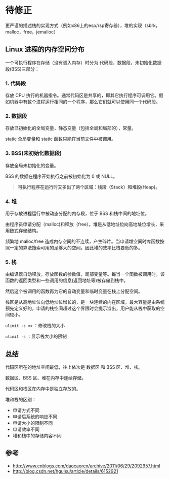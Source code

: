 # 待修正

更严谨的描述栈的实现方式（例如x86上的esp/rsp寄存器），堆的实现（sbrk，malloc，free，jemalloc）

## Linux 进程的内存空间分布

一个可执行程序在存储（没有调入内存）时分为 代码段，数据段，未初始化数据段(BSS)三部分：

### 1. 代码段

存放 CPU 执行的机器指令。通常代码区是共享的，即其它执行程序可调用它。假如机器中有数个进程运行相同的一个程序，那么它们就可以使用同一个代码段。

### 2. 数据段

存放已初始化的全局变量，静态变量（包括全局和局部的），常量。

static 全局变量和 static 函数只能在当前文件中被调用。

### 3. BSS(未初始化数据段)

存放全局未初始化的变量。

BSS 的数据在程序开始执行之前被初始化为 0 或 NULL。

> **可执行程序在运行时又多出了两个区域：栈段（Stack）和堆段(Heap)。**

### 4. 堆

用于存放进程运行中被动态分配的内存段，位于 BSS 和栈中间的地址位。

由程序员申请分配（malloc)和释放（free）。堆是从低地址位向高地址位增长，采用链式存储结构。

频繁地 malloc/free 造成内存空间的不连续，产生碎片。当申请堆空间时库函数按照一定的算法搜索可用的足够大的空间。因此堆的效率比栈要低的多。

### 5. 栈

由编译器自动释放，存放函数的参数值，局部变量等。每当一个函数被调用时，该函数的返回类型和一些调用的信息(返回地址等)被存储到栈中。

然后这个被调用的函数再为它的自动变量和临时变量在栈上分配空间。

栈区是从高地址位向低地址位增长的，是一块连续的内在区域，最大容量是由系统预先定义好的，申请的栈空间超过这个界限时会提示溢出，用户能从栈中获取的空间较小。

`ulimit -s xx` ：修改栈的大小

`ulimit -s` ：显示栈大小的限制

## 总结

代码区所在的地址空间最低，往上依次是 数据区 和 BSS 区、堆、栈。

数据区、BSS 区、堆在内存中连续存储。

代码区和栈区在内存中是独立存放的。

堆和栈的区别：

* 申请方式不同
* 申请后系统的响应不同
* 申请大小的限制不同
* 申请效率不同
* 堆和栈中的存储内容不同

## 参考

* http://www.cnblogs.com/daocaoren/archive/2011/06/29/2092957.html
* http://blog.csdn.net/hguisu/article/details/6152921
